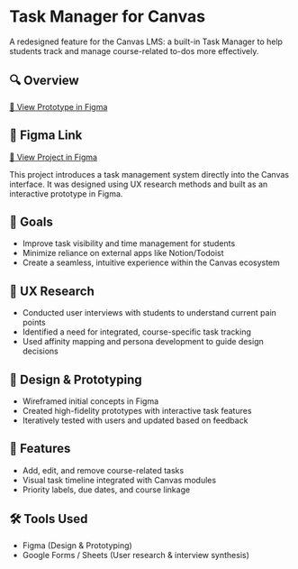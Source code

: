 # Task Manager for Canvas

A redesigned feature for the Canvas LMS: a built-in Task Manager to help students track and manage course-related to-dos more effectively.

## 🔍 Overview

[🔗 View Prototype in Figma](https://www.figma.com/proto/qPy1d2oEV75PPFCPaIBSRF/Pilates-Princesses-Project-3-Wireframes-and-Prototypes?page-id=98%3A3989&node-id=98-6359&starting-point-node-id=98%3A6359&t=kCrGICfmIX44FdHG-1)  

## 📎 Figma Link

[🔗 View Project in Figma](https://www.figma.com/design/qPy1d2oEV75PPFCPaIBSRF/Pilates-Princesses-Project-3-Wireframes-and-Prototypes?node-id=0-1&t=5uHkAjsBntNFizDY-1)  

This project introduces a task management system directly into the Canvas interface. It was designed using UX research methods and built as an interactive prototype in Figma.

## 🎯 Goals

- Improve task visibility and time management for students
- Minimize reliance on external apps like Notion/Todoist
- Create a seamless, intuitive experience within the Canvas ecosystem

## 🧠 UX Research

- Conducted user interviews with students to understand current pain points
- Identified a need for integrated, course-specific task tracking
- Used affinity mapping and persona development to guide design decisions

## 🎨 Design & Prototyping

- Wireframed initial concepts in Figma
- Created high-fidelity prototypes with interactive task features
- Iteratively tested with users and updated based on feedback

## 📂 Features

- Add, edit, and remove course-related tasks
- Visual task timeline integrated with Canvas modules
- Priority labels, due dates, and course linkage

## 🛠️ Tools Used

- Figma (Design & Prototyping)
- Google Forms / Sheets (User research & interview synthesis)
